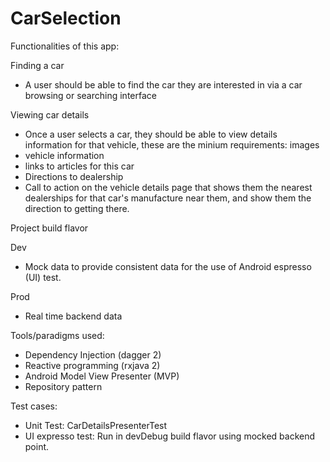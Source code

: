 # CarSelection

Functionalities of this app:

Finding a car
- A user should be able to find the car they are interested in via a car browsing or searching interface

Viewing car details
- Once a user selects a car, they should be able to view details information for that vehicle, these are the minium requirements:
images
- vehicle information
- links to articles for this car
- Directions to dealership
- Call to action on the vehicle details page that shows them the nearest dealerships for that car's manufacture near them, and show them the direction to getting there.

Project build flavor

Dev 
  - Mock data to provide consistent data for the use of Android espresso (UI) test.

Prod
  - Real time backend data
  
Tools/paradigms used:
  - Dependency Injection (dagger 2)
  - Reactive programming (rxjava 2)
  - Android Model View Presenter (MVP)
  - Repository pattern
  
Test cases:
  - Unit Test: CarDetailsPresenterTest
  - UI expresso test: Run in devDebug build flavor using mocked backend point.
